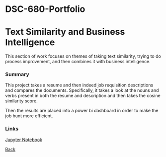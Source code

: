 # DSC-680-Portfolio 
# Text Similarity and Business Intelligence

This section of work focuses on themes of taking text similarity, trying to do process improvement, and then combines it with business intelligence. 


### Summary
This project takes a resume and then indeed job requisition descriptions and compares the documents. Specifically, it takes a look at the nouns and verbs present in both the resume and description and then takes the cosine similarity score.

Then the results are placed into a power bi dashboard in order to make the job hunt more efficient. 

### Links
[Jupyter Notebook](https://github.com/Lemonchasers/Lemonchasers.github.io/blob/master/IMDB%20Webscraper/DSC%20540%20Final%20Chase%20Lemons.ipynb)

[Back](/Lemonchasers.github.io/Index.md)
